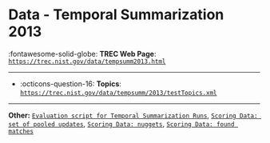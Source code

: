 # Data - Temporal Summarization 2013 

:fontawesome-solid-globe: **TREC Web Page**: [`https://trec.nist.gov/data/tempsumm2013.html`](https://trec.nist.gov/data/tempsumm2013.html)

---

- :octicons-question-16: **Topics**: [`https://trec.nist.gov/data/tempsumm/2013/testTopics.xml`](https://trec.nist.gov/data/tempsumm/2013/testTopics.xml)


---

**Other:** [`Evaluation script for Temporal Summarization Runs`](https://trec.nist.gov/data/tempsumm/2013/tseval.py), [`Scoring Data: set of pooled updates`](https://trec.nist.gov/data/tempsumm/2013/pooled_updates.tsv), [`Scoring Data: nuggets`](https://trec.nist.gov/data/tempsumm/2013/nuggets.tsv), [`Scoring Data: found matches`](https://trec.nist.gov/data/tempsumm/2013/matches.tsv)
